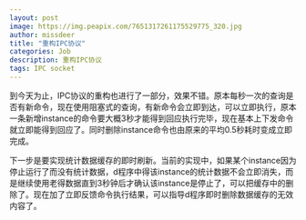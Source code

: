 ```yaml
---
layout: post
image: https://img.peapix.com/7651317261175529775_320.jpg
author: missdeer
title: "重构IPC协议"
categories: Job
description: 重构IPC协议
tags: IPC socket
---
```

到今天为止，IPC协议的重构也进行了一部分，效果不错。原本每秒一次的查询是否有新命令，现在使用阻塞式的查询，有新命令会立即到达，可以立即执行，原本一条新增instance的命令要大概3秒才能得到回应执行完毕，现在基本上下发命令就立即能得到回应了。同时删除instance命令也由原来的平均0.5秒耗时变成立即完成。

下一步是要实现统计数据缓存的即时刷新。当前的实现中，如果某个instance因为停止运行了而没有统计数据，d程序中得该instance的统计数据不会立即消失，而是继续使用老得数据直到3秒钟后才确认该instance是停止了，可以把缓存中的删除了。现在加了立即反馈命令执行结果，可以指导d程序即时删除数据缓存的无效内容了。
